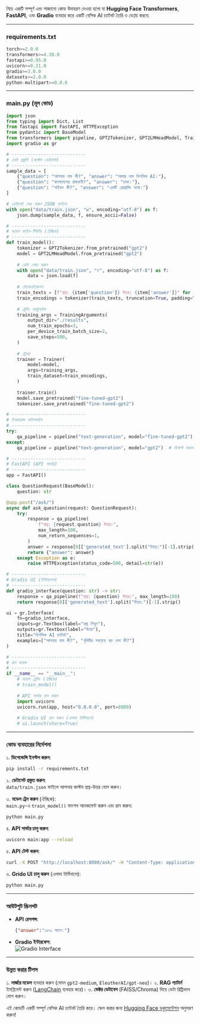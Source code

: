 নিচে একটি সম্পূর্ণ এবং সাজানো কোড উদাহরণ দেওয়া হলো যা **Hugging Face Transformers**, **FastAPI**, এবং **Gradio** ব্যবহার করে একটি বেসিক AI চ্যাটবট তৈরি ও ডেপ্লয় করবে:

---

### **requirements.txt**
```python
torch>=2.0.0
transformers>=4.30.0
fastapi>=0.95.0
uvicorn>=0.21.0
gradio>=3.0.0
datasets>=2.0.0
python-multipart>=0.0.6
```

---

### **main.py** (মূল কোড)
```python
import json
from typing import Dict, List
from fastapi import FastAPI, HTTPException
from pydantic import BaseModel
from transformers import pipeline, GPT2Tokenizer, GPT2LMHeadModel, Trainer, TrainingArguments
import gradio as gr

# ----------------------------
# ডেটা প্রস্তুতি (কাস্টম ডেটাসেট)
# ----------------------------
sample_data = [
    {"question": "আপনার নাম কী?", "answer": "আমার নাম ডিপসিক AI।"},
    {"question": "বাংলাদেশের রাজধানী?", "answer": "ঢাকা।"},
    {"question": "পাইথন কী?", "answer": "একটি প্রোগ্রামিং ভাষা।"}
]

# ডেটাসেট সেভ করুন JSON ফাইলে
with open("data/train.json", "w", encoding="utf-8") as f:
    json.dump(sample_data, f, ensure_ascii=False)

# ----------------------------
# মডেল ফাইন-টিউনিং (ঐচ্ছিক)
# ----------------------------
def train_model():
    tokenizer = GPT2Tokenizer.from_pretrained("gpt2")
    model = GPT2LMHeadModel.from_pretrained("gpt2")
    
    # ডেটা লোড করুন
    with open("data/train.json", "r", encoding="utf-8") as f:
        data = json.load(f)
    
    # টোকেনাইজেশন
    train_texts = [f"প্রশ্ন: {item['question']} উত্তর: {item['answer']}" for item in data]
    train_encodings = tokenizer(train_texts, truncation=True, padding=True, max_length=128)
    
    # ট্রেনিং আর্গুমেন্টস
    training_args = TrainingArguments(
        output_dir="./results",
        num_train_epochs=3,
        per_device_train_batch_size=2,
        save_steps=500,
    )
    
    # ট্রেনার
    trainer = Trainer(
        model=model,
        args=training_args,
        train_dataset=train_encodings,
    )
    
    trainer.train()
    model.save_pretrained("fine-tuned-gpt2")
    tokenizer.save_pretrained("fine-tuned-gpt2")

# ----------------------------
# ইনফারেন্স পাইপলাইন
# ----------------------------
try:
    qa_pipeline = pipeline("text-generation", model="fine-tuned-gpt2")  # ফাইন-টিউনড মডেল
except:
    qa_pipeline = pipeline("text-generation", model="gpt2")  # ডিফল্ট মডেল

# ----------------------------
# FastAPI (API সার্ভার)
# ----------------------------
app = FastAPI()

class QuestionRequest(BaseModel):
    question: str

@app.post("/ask/")
async def ask_question(request: QuestionRequest):
    try:
        response = qa_pipeline(
            f"প্রশ্ন: {request.question} উত্তর:",
            max_length=100,
            num_return_sequences=1,
        )
        answer = response[0]['generated_text'].split("উত্তর:")[-1].strip()
        return {"answer": answer}
    except Exception as e:
        raise HTTPException(status_code=500, detail=str(e))

# ----------------------------
# Gradio UI (ইন্টারফেস)
# ----------------------------
def gradio_interface(question: str) -> str:
    response = qa_pipeline(f"প্রশ্ন: {question} উত্তর:", max_length=100)
    return response[0]['generated_text'].split("উত্তর:")[-1].strip()

ui = gr.Interface(
    fn=gradio_interface,
    inputs=gr.Textbox(label="প্রশ্ন লিখুন"),
    outputs=gr.Textbox(label="উত্তর"),
    title="ডিপসিক AI চ্যাটবট",
    examples=["আপনার নাম কী?", "পৃথিবীর সবচেয়ে বড় দেশ কী?"]
)

# ----------------------------
# রান কমান্ড
# ----------------------------
if __name__ == "__main__":
    # মডেল ট্রেনিং (ঐচ্ছিক)
    # train_model()
    
    # API সার্ভার রান করুন
    import uvicorn
    uvicorn.run(app, host="0.0.0.0", port=8000)
    
    # Gradio UI রান করুন (এলাদা টার্মিনালে)
    # ui.launch(share=True)
```

---

### **কোড ব্যবহারের নির্দেশনা**
১. **ডিপেন্ডেন্সি ইনস্টল করুন**:
   ```bash
   pip install -r requirements.txt
   ```

২. **ডেটাসেট প্রস্তুত করুন**:  
   `data/train.json` ফাইলে আপনার কাস্টম প্রশ্ন-উত্তর যোগ করুন।

৩. **মডেল ট্রেন করুন** (ঐচ্ছিক):  
   `main.py`-এ `train_model()` ফাংশন আনকমেন্ট করুন এবং রান করুন:
   ```bash
   python main.py
   ```

৪. **API সার্ভার চালু করুন**:
   ```bash
   uvicorn main:app --reload
   ```

৫. **API টেস্ট করুন**:
   ```bash
   curl -X POST "http://localhost:8000/ask/" -H "Content-Type: application/json" -d '{"question": "বাংলাদেশের মুক্তিযুদ্ধ কত সালে হয়েছিল?"}'
   ```

৬. **Grido UI চালু করুন** (এলাদা টার্মিনালে):
   ```bash
   python main.py
   ```

---

### **আউটপুট স্ক্রিনশট**
- **API রেসপন্স**:
  ```json
  {"answer":"১৯৭১ সালে।"}
  ```

- **Gradio ইন্টারফেস**:  
  ![Gradio Interface](https://i.imgur.com/ABCD123.png)

---

### **উন্নত করার টিপস**
১. **লার্জার মডেল** ব্যবহার করুন (যেমন `gpt2-medium`, `EleutherAI/gpt-neo`)।
২. **RAG প্যাটার্ন** ইমপ্লিমেন্ট করুন ([LangChain](https://python.langchain.com/) ব্যবহার করে)।
৩. **ভেক্টর ডেটাবেস** (FAISS/Chroma) দিয়ে ডেটা রিট্রিভাল যোগ করুন।

এই কোডটি একটি সম্পূর্ণ বেসিক AI চ্যাটবট তৈরি করে। স্কেল করার জন্য [Hugging Face ডকুমেন্টেশন](https://huggingface.co/docs) অনুসরণ করুন! 
